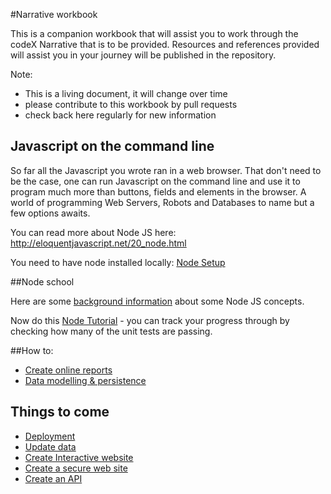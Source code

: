 #Narrative workbook

This is a companion workbook that will assist you to work through the codeX Narrative that is to be provided. Resources and references provided will assist you in your journey will be published in the repository.

Note:

* This is a living document, it will change over time
* please contribute to this workbook by pull requests
* check back here regularly for new information

## Javascript on the command line

So far all the Javascript you wrote ran in a web browser. That don't need to be the case, one can run Javascript on the command line and use it to program much more than buttons, fields and elements in the browser. A world of programming Web Servers, Robots and Databases to name but a few options awaits.

You can read more about Node JS here: http://eloquentjavascript.net/20_node.html

You need to have node installed locally: [Node Setup](NodeSetup.md)

##Node school

Here are some [background information](NodeBackground.md) about some Node JS concepts.

Now do this [Node Tutorial](node-tutorial/README.md) - you can track your progress through by checking how many of the unit tests are passing.

##How to:

* [Create online reports](./CreateOnlineReports.md)
* [Data modelling & persistence](./DataModellingAndPersistence.md)

## Things to come
* [Deployment](./Deployment.md) 
* [Update data](./)
* [Create Interactive website](./)
* [Create a secure web site](./)
* [Create an API](./)

